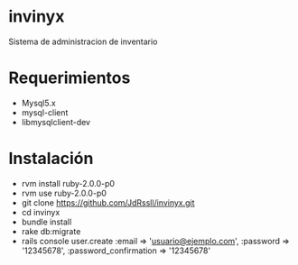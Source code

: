 invinyx
=======

Sistema de administracion de inventario

Requerimientos
==============

* Mysql5.x
* mysql-client
* libmysqlclient-dev

Instalación
==========

* rvm install ruby-2.0.0-p0
* rvm use ruby-2.0.0-p0
* git clone https://github.com/JdRssll/invinyx.git
* cd invinyx
* bundle install
* rake db:migrate
* rails console user.create :email => 'usuario@ejemplo.com', :password => '12345678', :password_confirmation => '12345678'
